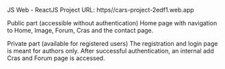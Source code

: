 
JS Web - ReactJS Project
URL: https//cars-project-2edf1.web.app


Public part (accessible without authentication)
Home page with navigation to Home, Image, Forum, Cras and the contact page.

Private part (available for registered users)
The registration and login page is meant for authors only.
After successful authentication, an internal add Cras and Forum page is accessed.
